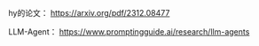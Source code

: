 hy的论文：
https://arxiv.org/pdf/2312.08477

LLM-Agent：
https://www.promptingguide.ai/research/llm-agents
